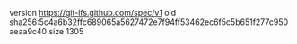 version https://git-lfs.github.com/spec/v1
oid sha256:5c4a6b32ffc689065a5627472e7f94ff53462ec6f5c5b651f277c950aeaa9c40
size 1305
